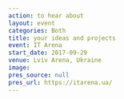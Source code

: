 ```yaml
---
action: to hear about
layout: event
categories: Both
title: your ideas and projects
event: IT Arena
start_date: 2017-09-29
venue: Lviv Arena, Ukraine
image:
pres_source: null
pres_url: https://itarena.ua/
---
```

